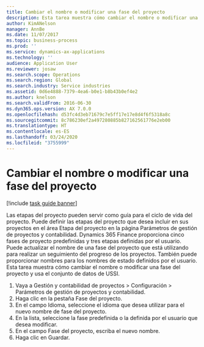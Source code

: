 ```yaml
---
title: Cambiar el nombre o modificar una fase del proyecto
description: Esta tarea muestra cómo cambiar el nombre o modificar una fase del proyecto.
author: KimANelson
manager: AnnBe
ms.date: 11/07/2017
ms.topic: business-process
ms.prod: ''
ms.service: dynamics-ax-applications
ms.technology: ''
audience: Application User
ms.reviewer: josaw
ms.search.scope: Operations
ms.search.region: Global
ms.search.industry: Service industries
ms.assetid: 0d6e4888-7379-4ea6-b0e1-b8b43b0ef4e2
ms.author: knelson
ms.search.validFrom: 2016-06-30
ms.dyn365.ops.version: AX 7.0.0
ms.openlocfilehash: d53fc4d3eb71679c7e5ff17e17e8d4f6f5318a8c
ms.sourcegitcommit: 8c786230ef2a497280885b827162561776e2eb00
ms.translationtype: HT
ms.contentlocale: es-ES
ms.lasthandoff: 03/24/2020
ms.locfileid: "3755999"
---
```

# <a name="rename-or-modify-a-project-stage"></a>Cambiar el nombre o modificar una fase del proyecto

[!include [task guide banner](../../includes/task-guide-banner.md)]

Las etapas del proyecto pueden servir como guía para el ciclo de vida del proyecto. Puede definir las etapas del proyecto que desea incluir en sus proyectos en el área Etapa del proyecto en la página Parámetros de gestión de proyectos y contabilidad. Dynamics 365 Finance proporciona cinco fases de proyecto predefinidas y tres etapas definidas por el usuario. Puede actualizar el nombre de una fase del proyecto que está utilizando para realizar un seguimiento del progreso de los proyectos. También puede proporcionar nombres para los nombres de estado definidos por el usuario. Esta tarea muestra cómo cambiar el nombre o modificar una fase del proyecto y usa el conjunto de datos de USSI.

1. Vaya a Gestión y contabilidad de proyectos > Configuración > Parámetros de gestión de proyectos y contabilidad.
2. Haga clic en la pestaña Fase del proyecto.
3. En el campo Idioma, seleccione el idioma que desea utilizar para el nuevo nombre de fase del proyecto.
4. En la lista, seleccione la fase predefinida o la definida por el usuario que desea modificar. 
5. En el campo Fase del proyecto, escriba el nuevo nombre.
6. Haga clic en Guardar.
